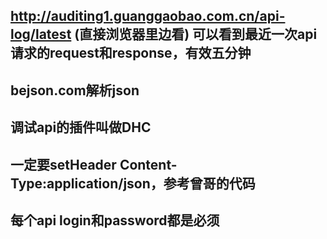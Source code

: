 
## http://auditing1.guanggaobao.com.cn/api-log/latest (直接浏览器里边看) 可以看到最近一次api请求的request和response，有效五分钟

## bejson.com解析json

## 调试api的插件叫做DHC

## 一定要setHeader Content-Type:application/json，参考曾哥的代码

## 每个api login和password都是必须